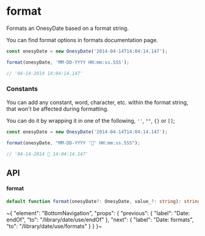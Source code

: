
# format

Formats an OnesyDate based on a format string.

You can find format options in formats documentation page.

```ts
const onesyDate = new OnesyDate('2014-04-14T14:04:14.147');

format(onesyDate, 'MM-DD-YYYY HH:mm:ss.SSS');

// '04-14-2014 14:04:14.147'
```

### Constants

You can add any constant, word, character, etc. within the format string, that won't be affected during formatting.

You can do it by wrapping it in one of the following, `''`, `""`, `{}` or `[]`;

```ts
const onesyDate = new OnesyDate('2014-04-14T14:04:14.147');

format(onesyDate, "MM-DD-YYYY '🙂' HH:mm:ss.SSS");

// '04-14-2014 🙂 14:04:14.147'
```

## API

#### format

```ts
default function format(onesyDate?: OnesyDate, value_?: string): string;
```


~{
  "element": "BottomNavigation",
  "props": {
    "previous": {
      "label": "Date: endOf",
      "to": "/library/date/use/endOf"
    },
    "next": {
      "label": "Date: formats",
      "to": "/library/date/use/formats"
    }
  }
}~
